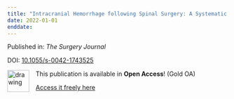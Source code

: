 ```yaml
---
title: "Intracranial Hemorrhage following Spinal Surgery: A Systematic Review of a Rare Complication"
date: 2022-01-01
enddate:
---
```


Published in: *The Surgery Journal*

DOI: [10.1055/s-0042-1743525](https://doi.org/10.1055/s-0042-1743525)

<img src="https://upload.wikimedia.org/wikipedia/commons/thumb/7/77/Open_Access_logo_PLoS_transparent.svg/800px-Open_Access_logo_PLoS_transparent.svg.png" alt="drawing" width="50" align="left"/> &nbsp;&nbsp;&nbsp;This publication is available in **Open Access**! (Gold OA)

&nbsp;&nbsp;&nbsp;<a href="http://www.thieme-connect.de/products/ejournals/pdf/10.1055/s-0042-1743525.pdf">Access it freely here</a>

